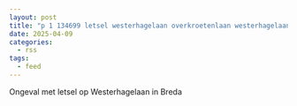 ```yaml
---
layout: post
title: "p 1 134699 letsel westerhagelaan overkroetenlaan westerhagelaan breda"
date: 2025-04-09
categories: 
  - rss
tags: 
  - feed
---
```


Ongeval met letsel op Westerhagelaan in Breda
